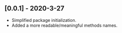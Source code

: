 ## [0.0.1] - 2020-3-27
* Simplified package initialization.
* Added a more readable/meaningful methods names.